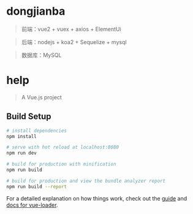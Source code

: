 # dongjianba

> 前端：vue2 + vuex + axios + ElementUi

> 后端：nodejs + koa2 + Sequelize + mysql

> 数据库：MySQL

# help

> A Vue.js project

## Build Setup

``` bash
# install dependencies
npm install

# serve with hot reload at localhost:8080
npm run dev

# build for production with minification
npm run build

# build for production and view the bundle analyzer report
npm run build --report
```

For a detailed explanation on how things work, check out the [guide](http://vuejs-templates.github.io/webpack/) and [docs for vue-loader](http://vuejs.github.io/vue-loader).

